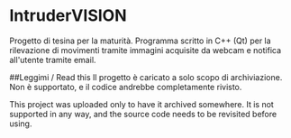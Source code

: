 # IntruderVISION
Progetto di tesina per la maturità. Programma scritto in C++ (Qt) per la rilevazione di movimenti tramite immagini acquisite da webcam e notifica all'utente tramite email.

##Leggimi / Read this
Il progetto è caricato a solo scopo di archiviazione. Non è supportato, e il codice andrebbe completamente rivisto.

This project was uploaded only to have it archived somewhere. It is not supported in any way, and the source code needs to be revisited before using.
